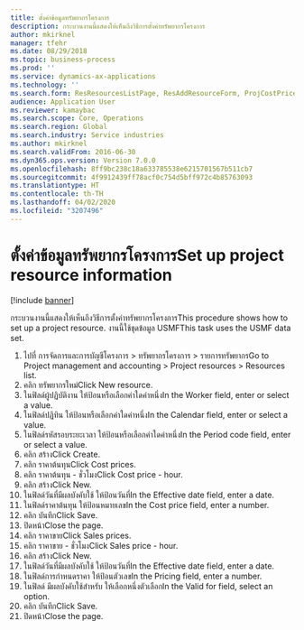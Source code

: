 ```yaml
---
title: ตั้งค่าข้อมูลทรัพยากรโครงการ
description: กระบวนงานนี้แสดงให้เห็นถึงวิธีการตั้งค่าทรัพยากรโครงการ
author: mkirknel
manager: tfehr
ms.date: 08/29/2018
ms.topic: business-process
ms.prod: ''
ms.service: dynamics-ax-applications
ms.technology: ''
ms.search.form: ResResourcesListPage, ResAddResourceForm, ProjCostPriceHour, ProjSalesPriceHour
audience: Application User
ms.reviewer: kamaybac
ms.search.scope: Core, Operations
ms.search.region: Global
ms.search.industry: Service industries
ms.author: mkirknel
ms.search.validFrom: 2016-06-30
ms.dyn365.ops.version: Version 7.0.0
ms.openlocfilehash: 8ff9bc238c18a633785538e6215701567b511cb7
ms.sourcegitcommit: 4f9912439ff78acf0c754d5bff972c4b85763093
ms.translationtype: HT
ms.contentlocale: th-TH
ms.lasthandoff: 04/02/2020
ms.locfileid: "3207496"
---
```

# <a name="set-up-project-resource-information"></a><span data-ttu-id="d8dab-103">ตั้งค่าข้อมูลทรัพยากรโครงการ</span><span class="sxs-lookup"><span data-stu-id="d8dab-103">Set up project resource information</span></span>

[!include [banner](../../includes/banner.md)]

<span data-ttu-id="d8dab-104">กระบวนงานนี้แสดงให้เห็นถึงวิธีการตั้งค่าทรัพยากรโครงการ</span><span class="sxs-lookup"><span data-stu-id="d8dab-104">This procedure shows how to set up a project resource.</span></span> <span data-ttu-id="d8dab-105">งานนี้ใช้ชุดข้อมูล USMF</span><span class="sxs-lookup"><span data-stu-id="d8dab-105">This task uses the USMF data set.</span></span>

1. <span data-ttu-id="d8dab-106">ไปที่ การจัดการและการบัญชีโครงการ > ทรัพยากรโครงการ > รายการทรัพยากร</span><span class="sxs-lookup"><span data-stu-id="d8dab-106">Go to Project management and accounting > Project resources > Resources list.</span></span>
2. <span data-ttu-id="d8dab-107">คลิก ทรัพยากรใหม่</span><span class="sxs-lookup"><span data-stu-id="d8dab-107">Click New resource.</span></span>
3. <span data-ttu-id="d8dab-108">ในฟิลด์ผู้ปฏิบัติงาน ให้ป้อนหรือเลือกค่าใดค่าหนึ่ง</span><span class="sxs-lookup"><span data-stu-id="d8dab-108">In the Worker field, enter or select a value.</span></span>
4. <span data-ttu-id="d8dab-109">ในฟิลด์ปฏิทิน ให้ป้อนหรือเลือกค่าใดค่าหนึ่ง</span><span class="sxs-lookup"><span data-stu-id="d8dab-109">In the Calendar field, enter or select a value.</span></span>
5. <span data-ttu-id="d8dab-110">ในฟิลด์รหัสรอบระยะเวลา ให้ป้อนหรือเลือกค่าใดค่าหนึ่ง</span><span class="sxs-lookup"><span data-stu-id="d8dab-110">In the Period code field, enter or select a value.</span></span>
6. <span data-ttu-id="d8dab-111">คลิก สร้าง</span><span class="sxs-lookup"><span data-stu-id="d8dab-111">Click Create.</span></span>
7. <span data-ttu-id="d8dab-112">คลิก ราคาต้นทุน</span><span class="sxs-lookup"><span data-stu-id="d8dab-112">Click Cost prices.</span></span>
8. <span data-ttu-id="d8dab-113">คลิก ราคาต้นทุน - ชั่วโมง</span><span class="sxs-lookup"><span data-stu-id="d8dab-113">Click Cost price - hour.</span></span>
9. <span data-ttu-id="d8dab-114">คลิก สร้าง</span><span class="sxs-lookup"><span data-stu-id="d8dab-114">Click New.</span></span>
10. <span data-ttu-id="d8dab-115">ในฟิลด์วันที่มีผลบังคับใช้ ให้ป้อนวันที่</span><span class="sxs-lookup"><span data-stu-id="d8dab-115">In the Effective date field, enter a date.</span></span>
11. <span data-ttu-id="d8dab-116">ในฟิลด์ราคาต้นทุน ให้ป้อนหมายเลข</span><span class="sxs-lookup"><span data-stu-id="d8dab-116">In the Cost price field, enter a number.</span></span>
12. <span data-ttu-id="d8dab-117">คลิก บันทึก</span><span class="sxs-lookup"><span data-stu-id="d8dab-117">Click Save.</span></span>
13. <span data-ttu-id="d8dab-118">ปิดหน้า</span><span class="sxs-lookup"><span data-stu-id="d8dab-118">Close the page.</span></span>
14. <span data-ttu-id="d8dab-119">คลิก ราคาขาย</span><span class="sxs-lookup"><span data-stu-id="d8dab-119">Click Sales prices.</span></span>
15. <span data-ttu-id="d8dab-120">คลิก ราคาขาย - ชั่วโมง</span><span class="sxs-lookup"><span data-stu-id="d8dab-120">Click Sales price - hour.</span></span>
16. <span data-ttu-id="d8dab-121">คลิก สร้าง</span><span class="sxs-lookup"><span data-stu-id="d8dab-121">Click New.</span></span>
17. <span data-ttu-id="d8dab-122">ในฟิลด์วันที่มีผลบังคับใช้ ให้ป้อนวันที่</span><span class="sxs-lookup"><span data-stu-id="d8dab-122">In the Effective date field, enter a date.</span></span>
18. <span data-ttu-id="d8dab-123">ในฟิลด์การกำหนดราคา ให้ป้อนตัวเลข</span><span class="sxs-lookup"><span data-stu-id="d8dab-123">In the Pricing field, enter a number.</span></span>
19. <span data-ttu-id="d8dab-124">ในฟิลด์ มีผลบังคับใช้สำหรับ ให้เลือกหนึ่งตัวเลือก</span><span class="sxs-lookup"><span data-stu-id="d8dab-124">In the Valid for field, select an option.</span></span>
20. <span data-ttu-id="d8dab-125">คลิก บันทึก</span><span class="sxs-lookup"><span data-stu-id="d8dab-125">Click Save.</span></span>
21. <span data-ttu-id="d8dab-126">ปิดหน้า</span><span class="sxs-lookup"><span data-stu-id="d8dab-126">Close the page.</span></span>

